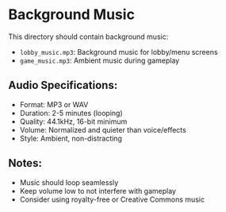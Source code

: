 # Background Music

This directory should contain background music:

- `lobby_music.mp3`: Background music for lobby/menu screens
- `game_music.mp3`: Ambient music during gameplay

## Audio Specifications:

- Format: MP3 or WAV
- Duration: 2-5 minutes (looping)
- Quality: 44.1kHz, 16-bit minimum
- Volume: Normalized and quieter than voice/effects
- Style: Ambient, non-distracting

## Notes:

- Music should loop seamlessly
- Keep volume low to not interfere with gameplay
- Consider using royalty-free or Creative Commons music
